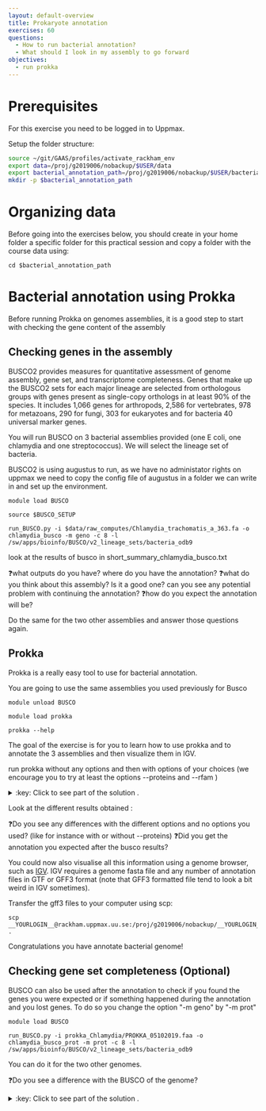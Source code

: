 ```yaml
---
layout: default-overview
title: Prokaryote annotation
exercises: 60
questions:
  - How to run bacterial annotation?
  - What should I look in my assembly to go forward
objectives:
  - run prokka
---
```

# Prerequisites
For this exercise you need to be logged in to Uppmax.

Setup the folder structure:

```bash
source ~/git/GAAS/profiles/activate_rackham_env
export data=/proj/g2019006/nobackup/$USER/data
export bacterial_annotation_path=/proj/g2019006/nobackup/$USER/bacterial_annotation
mkdir -p $bacterial_annotation_path
```


# Organizing data

Before going into the exercises below, you should create in your home folder a specific folder for this practical session and copy a folder with the course data using:  

```
cd $bacterial_annotation_path
```

# Bacterial annotation using Prokka

Before running Prokka on genomes assemblies, it is a good step to start with checking the gene content of the assembly

## Checking genes in the assembly

BUSCO2 provides measures for quantitative assessment of genome assembly, gene set, and transcriptome completeness. Genes that make up the BUSCO2 sets for each major lineage are selected from orthologous groups with genes present as single-copy orthologs in at least 90% of the species. It includes 1,066 genes for arthropods, 2,586 for vertebrates, 978 for metazoans, 290 for fungi, 303 for eukaryotes and for bacteria 40 universal marker genes.

You will run BUSCO on 3 bacterial assemblies provided (one E coli, one chlamydia and one streptococcus). We will select the lineage set of bacteria.

BUSCO2 is using augustus to run, as we have no administator rights on uppmax we need to copy the config file of augustus in a folder we can write in and set up the environment.

```
module load BUSCO

source $BUSCO_SETUP

run_BUSCO.py -i $data/raw_computes/Chlamydia_trachomatis_a_363.fa -o chlamydia_busco -m geno -c 8 -l /sw/apps/bioinfo/BUSCO/v2_lineage_sets/bacteria_odb9
```
look at the results of busco in short_summary_chlamydia_busco.txt

:question:what outputs do you have? where do you have the annotation?
:question:what do you think about this assembly? Is it a good one? can you see any potential problem with continuing the annotation?
:question:how do you expect the annotation will be?

Do the same for the two other assemblies and answer those questions again.

## Prokka

Prokka is a really easy tool to use for bacterial annotation.

You are going to use the same assemblies you used previously for Busco

```
module unload BUSCO

module load prokka

prokka --help
```
The goal of the exercise is for you to learn how to use prokka and to annotate the 3 assemblies and then visualize them in IGV.

run prokka without any options and then with options of your choices (we encourage you to try at least the options --proteins and --rfam )

<details>
<summary>:key: Click to see part of the solution .</summary>  

Running prokka with only the output option looks like this :
<code> prokka $data/raw_computes/Chlamydia_trachomatis_a_363.fa --outdir prokka_Chlamydia
</code>

Running prokka with --proteins and --rfam looks like this :

<code> prokka $data/raw_computes/Chlamydia_trachomatis_a_363.fa --proteins $data/raw_computes/uniprot-chlamydia.fasta --rfam --outdir prokka_Chlamydia_prot_rfam
</code>

You can try other options to see what you would need to modify in your own projects!

</details>


Look at the different results obtained :

:question:Do you see any differences with the different options and no options you used? (like for instance with or without --proteins)
:question:Did you get the annotation you expected after the busco results?

You could now also visualise all this information using a genome browser, such as [IGV](http://software.broadinstitute.org/software/igv/).
IGV requires a genome fasta file and any number of annotation files in GTF or GFF3 format (note that GFF3 formatted file tend to look a bit weird in IGV sometimes).

Transfer the gff3 files to your computer using scp:    
```
scp __YOURLOGIN__@rackham.uppmax.uu.se:/proj/g2019006/nobackup/__YOURLOGIN__/bacterial_annotation/YOURFILE .
```

Congratulations you have annotate bacterial genome!

## Checking gene set completeness (Optional)

BUSCO can also be used after the annotation to check if you found the genes you were expected or if something happened during the annotation and you lost genes. To do so you change the option "-m geno" by "-m prot"

```
module load BUSCO

run_BUSCO.py -i prokka_Chlamydia/PROKKA_05102019.faa -o chlamydia_busco_prot -m prot -c 8 -l /sw/apps/bioinfo/BUSCO/v2_lineage_sets/bacteria_odb9
```
You can do it for the two other genomes.

:question:Do you see a difference with the BUSCO of the genome?

<details>
<summary>:key: Click to see part of the solution .</summary>  
Often the BUSCO results for genes are slightly lower than the BUSCO results for the full genome, this is due to the fact that annotation method will always not predict everything.
It should not be too much of a difference either.

</details>
